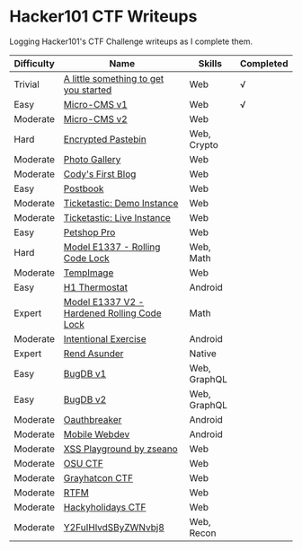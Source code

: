# Hacker101 CTF Writeups
Logging Hacker101's CTF Challenge writeups as I complete them. 

| Difficulty | Name                                        | Skills       | Completed |
|------------|---------------------------------------------|--------------|-----------|
| Trivial    | [A little something to get you started][1]       | Web          | √         |
| Easy       | [Micro-CMS v1][2]                                | Web          | √         |
| Moderate   | [Micro-CMS v2][3]                                | Web          |           |
| Hard       | [Encrypted Pastebin][4]                          | Web, Crypto  |           |
| Moderate   | [Photo Gallery][5]                               | Web          |           |
| Moderate   | [Cody's First Blog][6]                           | Web          |           |
| Easy       | [Postbook][7]                                    | Web          |           |
| Moderate   | [Ticketastic: Demo Instance][8]                  | Web          |           |
| Moderate   | [Ticketastic: Live Instance][9]                  | Web          |           |
| Easy       | [Petshop Pro][10]                                 | Web          |           |
| Hard       | [Model E1337 - Rolling Code Lock][11]             | Web, Math    |           |
| Moderate   | [TempImage][12]                                   | Web          |           |
| Easy       | [H1 Thermostat][13]                               | Android      |           |
| Expert     | [Model E1337 V2 - Hardened Rolling Code Lock][14] | Math         |           |
| Moderate   | [Intentional Exercise][15]                        | Android      |           |
| Expert     | [Rend Asunder][16]                                | Native       |           |
| Easy       | [BugDB v1][17]                                    | Web, GraphQL |           |
| Easy       | [BugDB v2][18]                                    | Web, GraphQL |           |
| Moderate   | [Oauthbreaker][19]                                | Android      |           |
| Moderate   | [Mobile Webdev][20]                               | Android      |           |
| Moderate   | [XSS Playground by zseano][21]                    | Web          |           |
| Moderate   | [OSU CTF][22]                                     | Web          |           |
| Moderate   | [Grayhatcon CTF][23]                              | Web          |           |
| Moderate   | [RTFM][24]                                        | Web          |           |
| Moderate   | [Hackyholidays CTF][25]                           | Web          |           |
| Moderate   | [Y2FuIHlvdSByZWNvbj8][26]                         | Web, Recon   |           |

[1]: ./a_little_something_to_get_you_started
[2]: ./micro-cms_v1
[3]: ./micro-cms_v2
[4]: ./encrypted_pastebin
[5]: ./photo_gallery
[6]: ./codys_first_blog
[7]: ./postbook
[8]: ./ticketastic_demo_instance
[9]: ./ticketastic_live_instance
[10]: ./petshop_pro
[11]: ./model_e1337-rolling_code_lock
[12]: ./tempimage
[13]: ./h1_thermostat
[14]: ./model_e1337_v2-hardened_rolling_code_lock
[15]: ./intentional_exercise
[16]: ./rend_asunder
[17]: ./bugdb_v1
[18]: ./bugdb_v2
[19]: ./oauthbreaker
[20]: ./mobile_webdev
[21]: ./xss_playground_by_zseano
[22]: ./osu_ctf
[23]: ./grayhatcon_ctf
[24]: ./hackyholidays_ctf
[25]: ./rtfm
[26]: ./Y2FuIHlvdSByZWNvbj8
